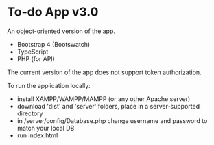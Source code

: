 # To-do App v3.0

An object-oriented version of the app.

- Bootstrap 4 (Bootswatch)
- TypeScript
- PHP (for API)

The current version of the app does not support token authorization.

To run the application locally:
- install XAMPP/WAMPP/MAMPP (or any other Apache server)
- download 'dist' and 'server' folders, place in a server-supported directory
- in /server/config/Database.php change username and password to match your local DB
- run index.html
